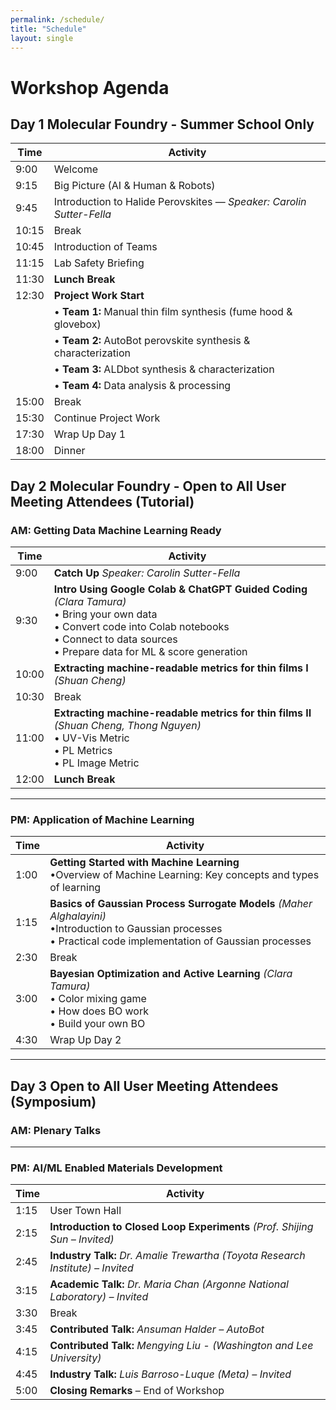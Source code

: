 ```yaml
---
permalink: /schedule/
title: "Schedule"
layout: single
---
```

# Workshop Agenda

## Day 1 Molecular Foundry - Summer School Only

| Time   | Activity                                                                 |
|--------|--------------------------------------------------------------------------|
| 9:00   | Welcome                                                                   |
| 9:15   | Big Picture (AI &  Human & Robots)                 |
| 9:45   | Introduction to Halide Perovskites — *Speaker: Carolin Sutter-Fella*     |
| 10:15  | Break        |
| 10:45  | Introduction of Teams                                                       |
| 11:15  | Lab Safety Briefing                                                       |
| 11:30  | **Lunch Break**                                                           |
| 12:30  | **Project Work Start**                                                    |
|        | • **Team 1:** Manual thin film synthesis (fume hood & glovebox)          |
|        | • **Team 2:** AutoBot perovskite synthesis & characterization            |
|        | • **Team 3:** ALDbot synthesis & characterization                         |
|        | • **Team 4:** Data analysis & processing                                  |
| 15:00  | Break                                                                     |
| 15:30  | Continue Project Work                                                     |
| 17:30  | Wrap Up Day 1                                                             |
| 18:00  | Dinner                                                                    |


## Day 2 Molecular Foundry - Open to All User Meeting Attendees (Tutorial)

### AM: Getting Data Machine Learning Ready

| Time   | Activity |
|--------|----------|
| 9:00   | **Catch Up** *Speaker: Carolin Sutter-Fella* |
| 9:30   | **Intro Using Google Colab & ChatGPT Guided Coding** *(Clara Tamura)* <br>• Bring your own data <br>• Convert code into Colab notebooks<br>• Connect to data sources <br>• Prepare data for ML & score generation |
| 10:00  | **Extracting machine-readable metrics for thin films I** *(Shuan Cheng)*  <br> |
| 10:30  | Break |
| 11:00  | **Extracting machine-readable metrics for thin films II** *(Shuan Cheng, Thong Nguyen)*<br>• UV-Vis Metric<br>• PL Metrics <br>• PL Image Metric |
| 12:00  | **Lunch Break** |

---

### PM: Application of Machine Learning

| Time   | Activity |
|--------|----------|
| 1:00   | **Getting Started with Machine Learning** <br>•Overview of Machine Learning: Key concepts and types of learning |
| 1:15   | **Basics of Gaussian Process Surrogate Models** *(Maher Alghalayini)* <br>•Introduction to Gaussian processes <br>• Practical code implementation of Gaussian processes |
| 2:30   | Break |
| 3:00   | **Bayesian Optimization and Active Learning** *(Clara Tamura)* <br>• Color mixing game <br>• How does BO work <br>• Build your own BO |
| 4:30   | Wrap Up Day 2

---

## Day 3 Open to All User Meeting Attendees (Symposium)

### AM: Plenary Talks

---

### PM: AI/ML Enabled Materials Development

| Time   | Activity |
|--------|----------|
| 1:15   | User Town Hall |
| 2:15   | **Introduction to Closed Loop Experiments** *(Prof. Shijing Sun – Invited)* |
| 2:45   | **Industry Talk:** *Dr. Amalie Trewartha (Toyota Research Institute) – Invited* |
| 3:15   | **Academic Talk:** *Dr. Maria Chan (Argonne National Laboratory) – Invited* |
| 3:30   | Break |
| 3:45   | **Contributed Talk:** *Ansuman Halder – AutoBot* |
| 4:15   | **Contributed Talk:** *Mengying Liu - (Washington and Lee University)*|
| 4:45   | **Industry Talk:** *Luis Barroso-Luque (Meta) – Invited* |
| 5:00   | **Closing Remarks** – End of Workshop |
